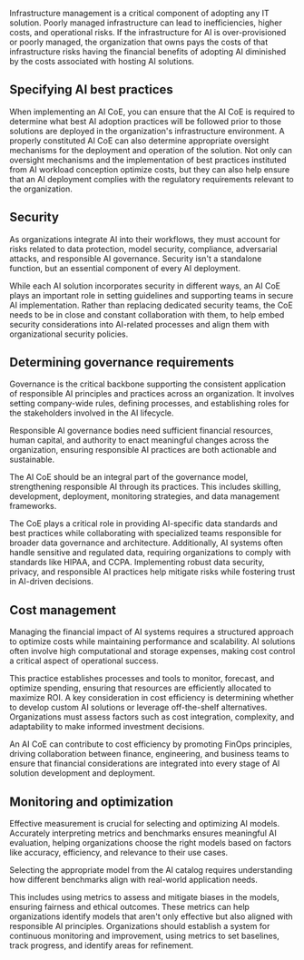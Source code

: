 Infrastructure management is a critical component of adopting any IT solution. Poorly managed infrastructure can lead to inefficiencies, higher costs, and operational risks. If the infrastructure for AI is over-provisioned or poorly managed, the organization that owns pays the costs of that infrastructure risks having the financial benefits of adopting AI diminished by the costs associated with hosting AI solutions.

## Specifying AI best practices

When implementing an AI CoE, you can ensure that the AI CoE is required to determine what best AI adoption practices will be followed prior to those solutions are deployed in the organization's infrastructure environment. A properly constituted AI CoE can also determine appropriate oversight mechanisms for the deployment and operation of the solution. Not only can oversight mechanisms and the implementation of best practices instituted from AI workload conception optimize costs, but they can also help ensure that an AI deployment complies with the regulatory requirements relevant to the organization. 

## Security

As organizations integrate AI into their workflows, they must account for risks related to data protection, model security, compliance, adversarial attacks, and responsible AI governance. Security isn't a standalone function, but an essential component of every AI deployment.

While each AI solution incorporates security in different ways, an AI CoE plays an important role in setting guidelines and supporting teams in secure AI implementation. Rather than replacing dedicated security teams, the CoE needs to be in close and constant collaboration with them, to help embed security considerations into AI-related processes and align them with organizational security policies.

## Determining governance requirements

Governance is the critical backbone supporting the consistent application of responsible AI principles and practices across an organization. It involves setting company-wide rules, defining processes, and establishing roles for the stakeholders involved in the AI lifecycle. 

Responsible AI governance bodies need sufficient financial resources, human capital, and authority to enact meaningful changes across the organization, ensuring responsible AI practices are both actionable and sustainable. 

The AI CoE should be an integral part of the governance model, strengthening responsible AI through its practices. This includes skilling, development, deployment, monitoring strategies, and data management frameworks.

The CoE plays a critical role in providing AI-specific data standards and best practices while collaborating with specialized teams responsible for broader data governance and architecture. Additionally, AI systems often handle sensitive and regulated data, requiring organizations to comply with standards like HIPAA, and CCPA. Implementing robust data security, privacy, and responsible AI practices help mitigate risks while fostering trust in AI-driven decisions.

## Cost management

Managing the financial impact of AI systems requires a structured approach to optimize costs while maintaining performance and scalability. AI solutions often involve high computational and storage expenses, making cost control a critical aspect of operational success.

This practice establishes processes and tools to monitor, forecast, and optimize spending, ensuring that resources are efficiently allocated to maximize ROI. A key consideration in cost efficiency is determining whether to develop custom AI solutions or leverage off-the-shelf alternatives. Organizations must assess factors such as cost integration, complexity, and adaptability to make informed investment decisions.

An AI CoE can contribute to cost efficiency by promoting FinOps principles, driving collaboration between finance, engineering, and business teams to ensure that financial considerations are integrated into every stage of AI solution development and deployment.

## Monitoring and optimization

Effective measurement is crucial for selecting and optimizing AI models. Accurately interpreting metrics and benchmarks ensures meaningful AI evaluation, helping organizations choose the right models based on factors like accuracy, efficiency, and relevance to their use cases. 

Selecting the appropriate model from the AI catalog requires understanding how different benchmarks align with real-world application needs. 

This includes using metrics to assess and mitigate biases in the models, ensuring fairness and ethical outcomes. These metrics can help organizations identify models that aren't only effective but also aligned with responsible AI principles. Organizations should establish a system for continuous monitoring and improvement, using metrics to set baselines, track progress, and identify areas for refinement.
